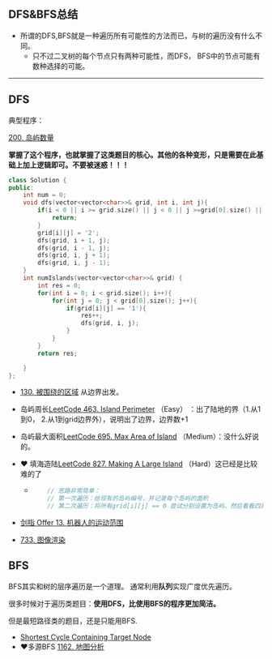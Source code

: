 ## DFS&BFS总结

- 所谓的DFS,BFS就是一种遍历所有可能性的方法而已，与树的遍历没有什么不同。
  - 只不过二叉树的每个节点只有两种可能性，而DFS， BFS中的节点可能有数种选择的可能。



------

## DFS

典型程序：

[200. 岛屿数量](https://leetcode-cn.com/problems/number-of-islands/)

**掌握了这个程序，也就掌握了这类题目的核心。其他的各种变形，只是需要在此基础上加上逻辑即可。不要被迷惑！！！**

```c++
class Solution {
public:
    int num = 0;
    void dfs(vector<vector<char>>& grid, int i, int j){
        if(i < 0 || i >= grid.size() || j < 0 || j >=grid[0].size() || grid[i][j] != '1'){
            return;
        }        
        grid[i][j] = '2';
        dfs(grid, i + 1, j);
        dfs(grid, i - 1, j);
        dfs(grid, i, j + 1);
        dfs(grid, i, j - 1);
    }
    int numIslands(vector<vector<char>>& grid) {
        int res = 0;
        for(int i = 0; i < grid.size(); i++){
            for(int j = 0; j < grid[0].size(); j++){
                if(grid[i][j] == '1'){
                    res++;
                    dfs(grid, i, j);
                }
            }
        }
        return res;

    }
};
```

- [130. 被围绕的区域](https://leetcode-cn.com/problems/surrounded-regions/)  从边界出发。

- 岛屿周长[LeetCode 463. Island Perimeter](https://leetcode-cn.com/problems/island-perimeter/) （Easy） ：出了陆地的界（1.从1到0， 2.从1到grid边界外），说明出了边界，边界数+1

- 岛屿最大面积[LeetCode 695. Max Area of Island](https://leetcode-cn.com/problems/max-area-of-island/) （Medium）：没什么好说的。

- :heart: 填海造陆[LeetCode 827. Making A Large Island](https://leetcode-cn.com/problems/making-a-large-island/) （Hard）这已经是比较难的了

  - ```c++
        // 思路非常简单：
        // 第一次遍历：给现有的岛屿编号，并记录每个岛屿的面积
        // 第二次遍历：将所有grid[i][j] == 0 尝试分别设置为岛屿，然后看看四周是否有岛屿连接上
    ```

- [剑指 Offer 13. 机器人的运动范围](https://leetcode-cn.com/problems/ji-qi-ren-de-yun-dong-fan-wei-lcof/) 

- [733. 图像渲染](https://leetcode-cn.com/problems/flood-fill/)


## BFS

BFS其实和树的层序遍历是一个道理。 通常利用**队列**实现广度优先遍历。

很多时候对于遍历类题目：**使用DFS，比使用BFS的程序更加简洁。**

但是最短路径类的题目，还是只能用BFS.

- [Shortest Cycle Containing Target Node](https://binarysearch.com/problems/Shortest-Cycle-Containing-Target-Node)
- :heart:多源BFS [1162. 地图分析](https://leetcode-cn.com/problems/as-far-from-land-as-possible/)





